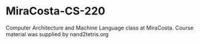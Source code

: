 # MiraCosta-CS-220
Computer Architecture and Machine Language class at MiraCosta. Course material was supplied by nand2tetris.org
